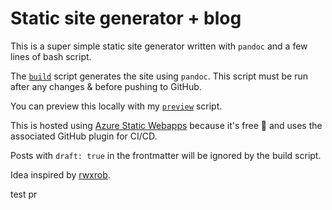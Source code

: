 # Static site generator + blog

This is a super simple static site generator written with `pandoc` and a few lines of bash script.

The [`build`](https://github.com/shanamatthews/static-site-generator/blob/main/build) script generates the site using `pandoc`. This script must be run after any changes & before pushing to GitHub.

You can preview this locally with my [`preview`](https://github.com/shanamatthews/dotfiles/blob/main/scripts/preview) script.

This is hosted using [Azure Static Webapps](https://learn.microsoft.com/azure/static-web-apps/getting-started?tabs=vanilla-javascript) because it's free 🎉 and uses the associated GitHub plugin for CI/CD.

Posts with `draft: true` in the frontmatter will be ignored by the build script.

Idea inspired by [rwxrob](https://github.com/rwxrob/).

test pr
